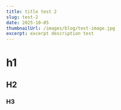 ```yaml
---
title: title test 2
slug: test-2
date: 2025-10-05
thumbnailUrl: /images/blog/test-image.jpg
excerpt: excerpt description test
---
```


# h1

## H2

### H3
